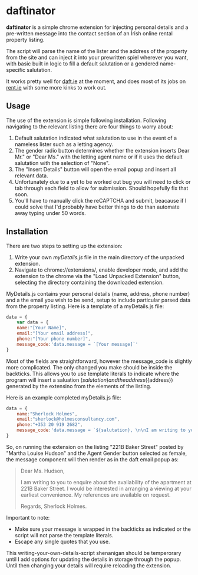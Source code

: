 # daftinator

**daftinator** is a simple chrome extension for injecting personal details and a pre-written message into the contact section of an Irish online rental property listing. 

The script will parse the name of the lister and the address of the property from the site and can inject it into your prewritten spiel wherever you want, with basic built in logic to fill a default salutation or a gendered name-specific salutation. 

It works pretty well for [daft.ie](https://www.daft.ie/) at the moment, and does most of its jobs on [rent.ie](https://www.rent.ie/) with some more kinks to work out.

## Usage

The use of the extension is simple following installation. Following navigating to the relevant listing there are four things to worry about:

1. Default salutation indicated what salutation to use in the event of a nameless lister such as a letting agency. 
2. The gender radio button determines whether the extension inserts Dear Mr." or "Dear Ms." with the letting agent name or if it uses the default salutation with the selection of "None".
3. The "Insert Details" button will open the email popup and insert all relevant data.
4. Unfortunately due to a yet to be worked out bug you will need to click or tab through each field to allow for submission. Should hopefully fix that soon.
5. You'll have to manually click the reCAPTCHA and submit, beacause if I could solve that I'd probably have better things to do than automate away typing under 50 words. 

## Installation

There are two steps to setting up the extension:

1. Write your own *myDetails.js* file in the main directory of the unpacked extension.
2. Navigate to chrome://extensions/, enable developer mode, and add the extension to the chrome via the "Load Unpacked Extension" button, selecting the directory containing the downloaded extension.

MyDetails.js contains your personal details (name, address, phone number) and a the email you wish to be send, setup to include particular parsed data from the property listing. Here is a template of a myDetails.js file:


```javascript
data = {
    var data = {
    name:"[Your Name]",
    email:"[Your email address]",
    phone:"[Your phone number]",
    message_code:'data.message = `[Your message]`'
}
```
Most of the fields are straightforward, however the message_code is slightly more complicated. The only changed you make should be inside the backticks. This allows you to use template literals to indicate where the program will insert a saluation (${salutation}) and the address (${address}) generated by the extensino from the elements of the listing. 

Here is an example completed myDetails.js file:
```javascript
data = {
    name:"Sherlock Holmes",
    email:"sherlock@holmesconsultancy.com",
    phone:"+353 20 919 2682",
    message_code:'data.message = `${salutation}, \n\nI am writing to you to enquire about the availability of the apartment at ${address}. I would be interested in arranging a viewing at your earliest convenience. My references are available on request.\n\nRegards,\nSherlock Holmes.`'
}
```

So, on running the extension on the listing "221B Baker Street" posted by "Martha Louise Hudson" and the Agent Gender button selected as female, the message component will then render as in the daft email popup as:

> Dear Ms. Hudson, 
>
> I am writing to you to enquire about the availability of the apartment at 221B Baker Street. I would be interested in arranging a viewing at your earliest convenience. My references are available on request.
>
>Regards,
>Sherlock Holmes.

Important to note:

- Make sure your message is wrapped in the backticks as indicated or the script will not parse the template literals. 
- Escape any single quotes that you use.

This writing-your-own-details-script shenanigan should be temperorary until I add options for updating the details in storage through the popup. Until then changing your details will require reloading the extension.